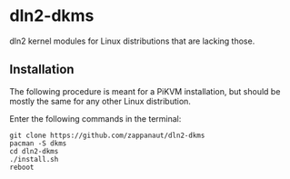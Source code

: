 # dln2-dkms
dln2 kernel modules for Linux distributions that are lacking those.

## Installation

The following procedure is meant for a PiKVM installation, but should be mostly the same for any other Linux distribution.

Enter the following commands in the terminal:
```
git clone https://github.com/zappanaut/dln2-dkms
pacman -S dkms
cd dln2-dkms
./install.sh
reboot
```
